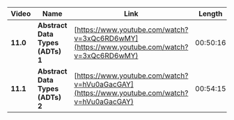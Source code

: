 | Video    | Name                             | Link                                                                                       | Length   |
| -------- | -------------------------------- | ------------------------------------------------------------------------------------------ | -------- |
| **11.0** | **Abstract Data Types (ADTs) 1** | [https://www.youtube.com/watch?v=3xQc6RD6wMY](https://www.youtube.com/watch?v=3xQc6RD6wMY) | 00:50:16 |
| **11.1** | **Abstract Data Types (ADTs) 2** | [https://www.youtube.com/watch?v=hVu0aGacGAY](https://www.youtube.com/watch?v=hVu0aGacGAY) | 00:54:15 |

